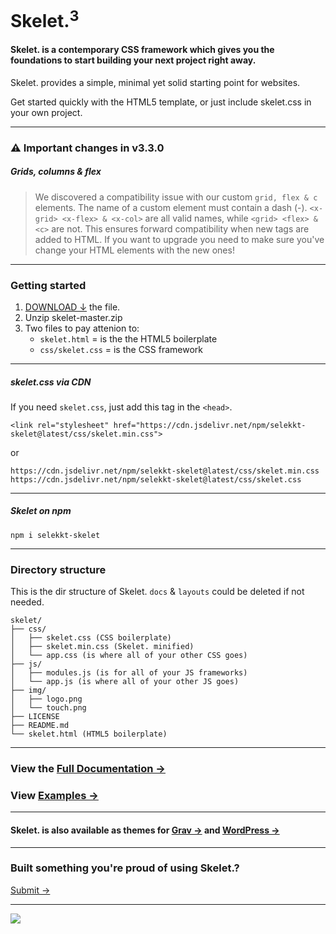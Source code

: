 # Skelet.<sup>3</sup>
#### Skelet. is a contemporary CSS framework which gives you the foundations to start building your next project right away.

Skelet. provides a simple, minimal yet solid starting point for websites.

Get started quickly with the HTML5 template, or just include skelet.css in your own project.


---

### ⚠️ Important changes in v3.3.0 
##### Grids, columns & flex
>We discovered a compatibility issue with our custom `grid, flex & c` elements. 
The name of a custom element must contain a dash (-). `<x-grid> <x-flex> & <x-col>` are all valid names, while `<grid> <flex> & <c>` are not. This ensures forward compatibility when new tags are added to HTML. If you want to upgrade you need to make sure you've change your HTML elements with the new ones!


---

### Getting started

1. [DOWNLOAD ↓](https://github.com/Selekkt/skelet/archive/master.zip) the file.
2. Unzip skelet-master.zip
3. Two files to pay attenion to:
	- `skelet.html` = is the the HTML5 boilerplate
	- `css/skelet.css` = is the CSS framework

---

##### skelet.css via CDN 
If you need `skelet.css`, just add this tag in the `<head>`.
``` 
<link rel="stylesheet" href="https://cdn.jsdelivr.net/npm/selekkt-skelet@latest/css/skelet.min.css">
``` 


or


``` 
https://cdn.jsdelivr.net/npm/selekkt-skelet@latest/css/skelet.min.css
https://cdn.jsdelivr.net/npm/selekkt-skelet@latest/css/skelet.css
``` 

---

##### Skelet on npm 
``` 
npm i selekkt-skelet
``` 

---

### Directory structure
This is the dir structure of Skelet. `docs` & `layouts` could be deleted if not needed.
``` 
skelet/
├── css/
│   ├── skelet.css (CSS boilerplate)
│   ├── skelet.min.css (Skelet. minified)
│   └── app.css (is where all of your other CSS goes)
├── js/
│   ├── modules.js (is for all of your JS frameworks)
│   └── app.js (is where all of your other JS goes)
├── img/
│   ├── logo.png
│   └── touch.png
├── LICENSE
├── README.md
└── skelet.html (HTML5 boilerplate)
``` 

---

### View the [Full Documentation →](https://selekkt.dk/skelet/v3/)
### View [Examples →](https://selekkt.dk/skelet/v3/#examples)

---

#### Skelet. is also available as themes for [Grav →](https://selekkt.dk/git/grav-skelet) and [WordPress →](https://selekkt.dk/git/wp-skelet)

---

### Built something you're proud of using Skelet.?
[Submit →](https://selekkt.dk/git/skelet/issues)


---
[![](https://data.jsdelivr.com/v1/package/npm/selekkt-skelet/badge)](https://www.jsdelivr.com/package/npm/selekkt-skelet)
